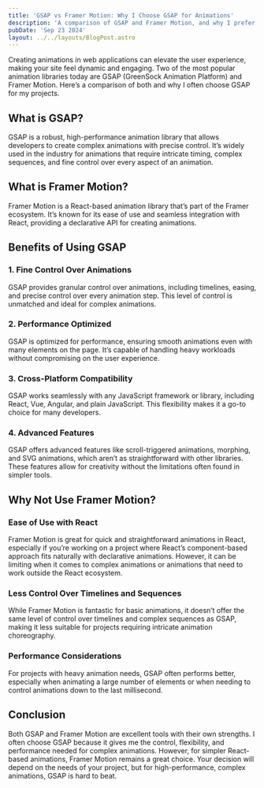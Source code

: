 ```yaml
---
title: 'GSAP vs Framer Motion: Why I Choose GSAP for Animations'
description: 'A comparison of GSAP and Framer Motion, and why I prefer GSAP for creating animations in my projects.'
pubDate: 'Sep 23 2024'
layout: ../../layouts/BlogPost.astro
---
```


Creating animations in web applications can elevate the user experience, making your site feel dynamic and engaging. Two of the most popular animation libraries today are GSAP (GreenSock Animation Platform) and Framer Motion. Here’s a comparison of both and why I often choose GSAP for my projects.

## What is GSAP?

GSAP is a robust, high-performance animation library that allows developers to create complex animations with precise control. It’s widely used in the industry for animations that require intricate timing, complex sequences, and fine control over every aspect of an animation.

## What is Framer Motion?

Framer Motion is a React-based animation library that’s part of the Framer ecosystem. It’s known for its ease of use and seamless integration with React, providing a declarative API for creating animations.

## Benefits of Using GSAP

### 1. **Fine Control Over Animations**

GSAP provides granular control over animations, including timelines, easing, and precise control over every animation step. This level of control is unmatched and ideal for complex animations.

### 2. **Performance Optimized**

GSAP is optimized for performance, ensuring smooth animations even with many elements on the page. It’s capable of handling heavy workloads without compromising on the user experience.

### 3. **Cross-Platform Compatibility**

GSAP works seamlessly with any JavaScript framework or library, including React, Vue, Angular, and plain JavaScript. This flexibility makes it a go-to choice for many developers.

### 4. **Advanced Features**

GSAP offers advanced features like scroll-triggered animations, morphing, and SVG animations, which aren’t as straightforward with other libraries. These features allow for creativity without the limitations often found in simpler tools.

## Why Not Use Framer Motion?

### **Ease of Use with React**

Framer Motion is great for quick and straightforward animations in React, especially if you’re working on a project where React’s component-based approach fits naturally with declarative animations. However, it can be limiting when it comes to complex animations or animations that need to work outside the React ecosystem.

### **Less Control Over Timelines and Sequences**

While Framer Motion is fantastic for basic animations, it doesn’t offer the same level of control over timelines and complex sequences as GSAP, making it less suitable for projects requiring intricate animation choreography.

### **Performance Considerations**

For projects with heavy animation needs, GSAP often performs better, especially when animating a large number of elements or when needing to control animations down to the last millisecond.

## Conclusion

Both GSAP and Framer Motion are excellent tools with their own strengths. I often choose GSAP because it gives me the control, flexibility, and performance needed for complex animations. However, for simpler React-based animations, Framer Motion remains a great choice. Your decision will depend on the needs of your project, but for high-performance, complex animations, GSAP is hard to beat.

